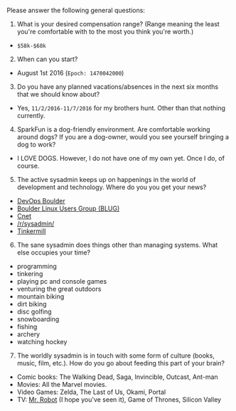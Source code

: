 Please answer the following general questions:

1. What is your desired compensation range? (Range meaning the least you're comfortable with to the most you think you're worth.)
- `$58k-$68k`

2. When can you start?
- August 1st 2016 (`Epoch: 1470042000`)

3. Do you have any planned vacations/absences in the next six months that we should know about?
- Yes, `11/2/2016-11/7/2016` for my brothers hunt. Other than that nothing currently.

4. SparkFun is a dog-friendly environment. Are comfortable working around dogs? If you are a dog-owner, would you see yourself bringing a dog to work?
- I LOVE DOGS. However, I do not have one of my own yet. Once I do, of course.

5. The active sysadmin keeps up on happenings in the world of development and technology. Where do you you get your news?
- [DevOps Boulder](http://www.meetup.com/DevOps-Boulder/)
- [Boulder Linux Users Group (BLUG)](http://www.meetup.com/Boulder-Linux-Users-Group-BLUG/)
- [Cnet](http://www.cnet.com/)
- [/r/sysadmin/](https://www.reddit.com/r/sysadmin/)
- [Tinkermill](http://www.tinkermill.org/)

6. The sane sysadmin does things other than managing systems. What else occupies your time?
- programming
- tinkering
- playing pc and console games
- venturing the great outdoors
- mountain biking
- dirt biking
- disc golfing
- snowboarding
- fishing
- archery
- watching hockey

7. The worldly sysadmin is in touch with some form of culture (books, music, film, etc.). How do you go about feeding this part of your brain?
- Comic books: The Walking Dead, Saga, Invincible, Outcast, Ant-man
- Movies: All the Marvel movies.
- Video Games: Zelda, The Last of Us, Okami, Portal
- TV: [Mr. Robot](http://www.imdb.com/title/tt4158110/) (I hope you've seen it), Game of Thrones, Silicon Valley
